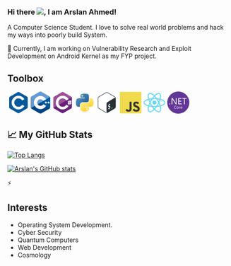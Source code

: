 <!--
**DeathNet123/DeathNet123** is a ✨ _special_ ✨ repository because its `README.md` (this file) appears on your GitHub profile.

Here are some ideas to get you started:

- 🔭 I’m currently working on ...
- 🌱 I’m currently learning ...
- 👯 I’m looking to collaborate on ...
- 🤔 I’m looking for help with ...
- 💬 Ask me about ...
- 📫 How to reach me: ...
- 😄 Pronouns: ...
- ⚡ Fun fact: ...
-->
### Hi there <img src="https://raw.githubusercontent.com/MartinHeinz/MartinHeinz/master/wave.gif" width="20px">, I am Arslan Ahmed!

<p>A Computer Science Student. I love to solve real world problems and hack my ways into poorly build System.</p>
<p>🌱 Currently, I am working on Vulnerability Research and Exploit Development on Android Kernel as my FYP project.</p>

## Toolbox
<img src = "https://github.com/devicons/devicon/blob/master/icons/c/c-plain.svg" alt = "C-Logo" width="50" height="50"><img src = "https://github.com/devicons/devicon/blob/master/icons/cplusplus/cplusplus-original.svg" alt = "C++-Logo" width="50" height="50"><img src = "https://github.com/devicons/devicon/blob/master/icons/csharp/csharp-original.svg" alt = "c-sharp" width="50" height="50"><img src = "https://github.com/devicons/devicon/blob/master/icons/python/python-original.svg" alt = "Python" width="50" height="50"><img src ="https://github.com/devicons/devicon/blob/master/icons/bash/bash-original.svg" alt = "BASH" width="50" height="50">
 <img src = "https://github.com/devicons/devicon/blob/master/icons/javascript/javascript-original.svg" alt ="JS" width="50" height="50">
<img src = "https://github.com/devicons/devicon/blob/master/icons/react/react-original.svg" alt = "React" width="50" height="50"> <img src = "https://github.com/devicons/devicon/blob/master/icons/dotnetcore/dotnetcore-original.svg" alt = "React" width="50" height="50">


## &#x1f4c8; My GitHub Stats

[![Top Langs](https://github-readme-stats.vercel.app/api/top-langs/?username=DeathNet123&theme=radical)](https://github.com/anuraghazra/github-readme-stats)

[![Arslan's GitHub stats](https://github-readme-stats.vercel.app/api?username=DeathNet123&theme=radical)](https://github.com/anuraghazra/github-readme-stats)

⚡ 
## Interests

<ul>
  <li>Operating System Development.</li>
  <li>Cyber Security</li>
 <li>Quantum Computers </li> 
 <li>Web Development</li>
  <li>Cosmology</li>
</ul
